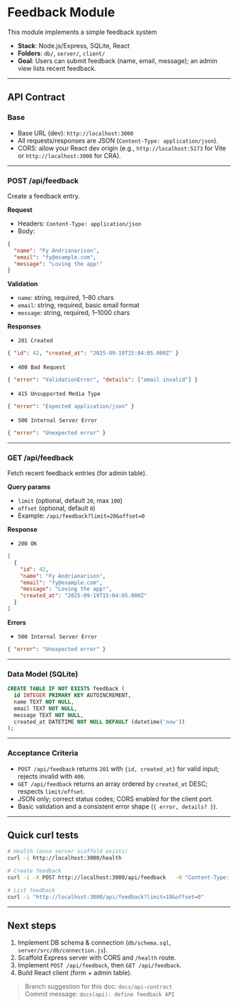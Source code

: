 # Feedback Module

This module implements a simple feedback system

- **Stack**: Node.js/Express, SQLite, React
- **Folders**: `db/`, `server/`, `client/`
- **Goal**: Users can submit feedback (name, email, message); an admin view lists recent feedback.

---

## API Contract

### Base
- Base URL (dev): `http://localhost:3000`
- All requests/responses are JSON (`Content-Type: application/json`).
- CORS: allow your React dev origin (e.g., `http://localhost:5173` for Vite or `http://localhost:3000` for CRA).

---

### POST /api/feedback
Create a feedback entry.

**Request**
- Headers: `Content-Type: application/json`
- Body:
```json
{
  "name": "Fy Andrianarison",
  "email": "fy@example.com",
  "message": "Loving the app!"
}
```
**Validation**
- `name`: string, required, 1–80 chars
- `email`: string, required, basic email format
- `message`: string, required, 1–1000 chars

**Responses**
- `201 Created`
```json
{ "id": 42, "created_at": "2025-09-19T15:04:05.000Z" }
```
- `400 Bad Request`
```json
{ "error": "ValidationError", "details": ["email invalid"] }
```
- `415 Unsupported Media Type`
```json
{ "error": "Expected application/json" }
```
- `500 Internal Server Error`
```json
{ "error": "Unexpected error" }
```

<!-- **Notes**
- Server may log the full payload; response keeps it minimal (id + created_at).
-->
---

### GET /api/feedback
Fetch recent feedback entries (for admin table).

**Query params**
- `limit` (optional, default `20`, max `100`)
- `offset` (optional, default `0`)
- Example: `/api/feedback?limit=20&offset=0`

**Response**
- `200 OK`
```json
[
  {
    "id": 42,
    "name": "Fy Andrianarison",
    "email": "fy@example.com",
    "message": "Loving the app!",
    "created_at": "2025-09-19T15:04:05.000Z"
  }
]
```

**Errors**
- `500 Internal Server Error`
```json
{ "error": "Unexpected error" }
```

---

### Data Model (SQLite)
```sql
CREATE TABLE IF NOT EXISTS feedback (
  id INTEGER PRIMARY KEY AUTOINCREMENT,
  name TEXT NOT NULL,
  email TEXT NOT NULL,
  message TEXT NOT NULL,
  created_at DATETIME NOT NULL DEFAULT (datetime('now'))
);
```

---

### Acceptance Criteria
- `POST /api/feedback` returns `201` with `{id, created_at}` for valid input; rejects invalid with `400`.
- `GET /api/feedback` returns an array ordered by `created_at` DESC; respects `limit/offset`.
- JSON only; correct status codes; CORS enabled for the client port.
- Basic validation and a consistent error shape (`{ error, details? }`).

---

## Quick curl tests
```bash
# Health (once server scaffold exists)
curl -i http://localhost:3000/health

# Create feedback
curl -i -X POST http://localhost:3000/api/feedback   -H "Content-Type: application/json"   -d '{"name":"Fy","email":"fy@example.com","message":"Hi"}'

# List feedback
curl -i "http://localhost:3000/api/feedback?limit=10&offset=0"
```

---

## Next steps
1. Implement DB schema & connection (`db/schema.sql`, `server/src/db/connection.js`).
2. Scaffold Express server with CORS and `/health` route.
3. Implement `POST /api/feedback`, then `GET /api/feedback`.
4. Build React client (form + admin table).

> Branch suggestion for this doc: `docs/api-contract`  
> Commit message: `docs(api): define feedback API`
